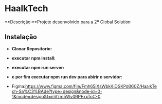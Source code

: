 # HaalkTech
 
**Descrição:**Projeto desenvolvido para a 2º Global Solution
 
## Instalação
 
- **Clonar Repositorio:** 
- **executar npm install:** 
- **executar npm run server:** 
- **e por fim executar npm run dev para abirir o servidor:**
 
- Figma:https://www.figma.com/file/Fmh65iXsWbkKiDSKPd060Z/HaalkTech-Sa%C3%BAde?type=design&node-id=0-1&mode=design&t=mVzm5Wv0RPExxToC-0
